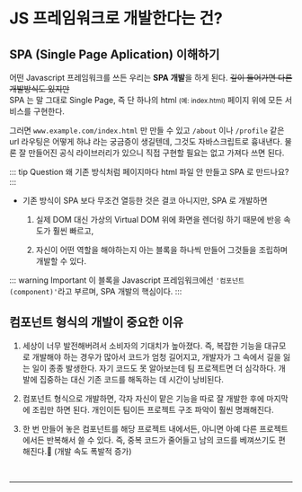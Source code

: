 # JS 프레임워크로 개발한다는 건?

## SPA (Single Page Aplication) 이해하기

어떤 Javascript 프레임워크를 쓰든 우리는 **SPA 개발**을 하게 된다. ~~깊이 들어가면 다른 개발방식도 있지만~~\
SPA 는 말 그대로 Single Page, 즉 단 하나의 html <small>(예: index.html)</small> 페이지 위에 모든 서비스를 구현한다.

그러면 `www.example.com/index.html` 만 만들 수 있고 `/about` 이나 `/profile` 같은 url 라우팅은 어떻게 하냐 라는 궁금증이 생길텐데, 그것도 자바스크립트로 흉내낸다. 물론 잘 만들어진 공식 라이브러리가 있으니 직접 구현할 필요는 없고 가져다 쓰면 된다.

::: tip Question
왜 기존 방식처럼 페이지마다 html 파일 안 만들고 SPA 로 만드나요?
:::

* 기존 방식이 SPA 보다 무조건 열등한 것은 결코 아니지만, SPA 로 개발하면

  1. 실제 DOM 대신 가상의 Virtual DOM 위에 화면을 렌더링 하기 때문에 반응 속도가 훨씬 빠르고,

  1. 자신이 어떤 역할을 해야하는지 아는 블록을 하나씩 만들어 그것들을 조립하며 개발할 수 있다.

::: warning Important
이 블록을 Javascript 프레임워크에선 `'컴포넌트(component)'`라고 부르며, SPA 개발의 핵심이다.
:::

## 컴포넌트 형식의 개발이 중요한 이유

1. 세상이 너무 발전해버려서 소비자의 기대치가 높아졌다. 즉, 복잡한 기능을 대규모로 개발해야 하는 경우가 많아서 코드가 엄청 길어지고, 개발자가 그 속에서 길을 잃는 일이 종종 발생한다. 자기 코드도 못 알아보는데 팀 프로젝트면 더 심각하다. 개발에 집중하는 대신 기존 코드를 해독하는 데 시간이 낭비된다.

1. 컴포넌트 형식으로 개발하면, 각자 자신이 맡은 기능을 따로 잘 개발한 후에 마지막에 조립만 하면 된다. 개인이든 팀이든 프로젝트 구조 파악이 훨씬 명쾌해진다.

1. 한 번 만들어 놓은 컴포넌트를 해당 프로젝트 내에서든, 아니면 아예 다른 프로젝트에서든 반복해서 쓸 수 있다. 즉, 중복 코드가 줄어들고 남의 코드를 베껴쓰기도 편해진다.:tada: (개발 속도 폭발적 증가)


<hr style="margin-top: 45px;">

<DisqusNew />